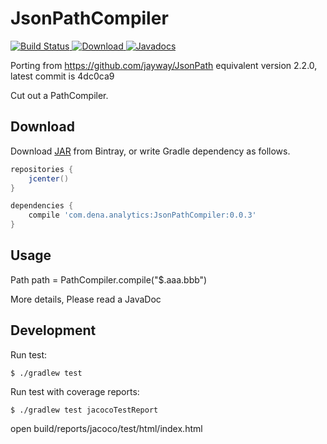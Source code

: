 # JsonPathCompiler

[![Build Status](https://travis-ci.org/kysnm/JsonPathCompiler.svg?branch=master)](https://travis-ci.org/kysnm/JsonPathCompiler)[ ![Download](https://api.bintray.com/packages/kysnm/maven/JsonPathCompiler/images/download.svg) ](https://bintray.com/kysnm/maven/JsonPathCompiler/_latestVersion)[![Javadocs](http://javadoc.io/badge/com.dena.analytics/JsonPathCompiler.svg)](http://javadoc.io/doc/com.dena.analytics/JsonPathCompiler)

Porting from https://github.com/jayway/JsonPath equivalent version 2.2.0, latest commit is 4dc0ca9

Cut out a PathCompiler.

## Download

Download [JAR](https://bintray.com/kysnm/maven/JsonPathCompiler) from Bintray,
or write Gradle dependency as follows.

```groovy
repositories {
    jcenter()
}

dependencies {
    compile 'com.dena.analytics:JsonPathCompiler:0.0.3'
}
```

## Usage

Path path = PathCompiler.compile("$.aaa.bbb")

More details, Please read a JavaDoc

## Development

Run test:

```
$ ./gradlew test
```

Run test with coverage reports:

```
$ ./gradlew test jacocoTestReport
```

open build/reports/jacoco/test/html/index.html
